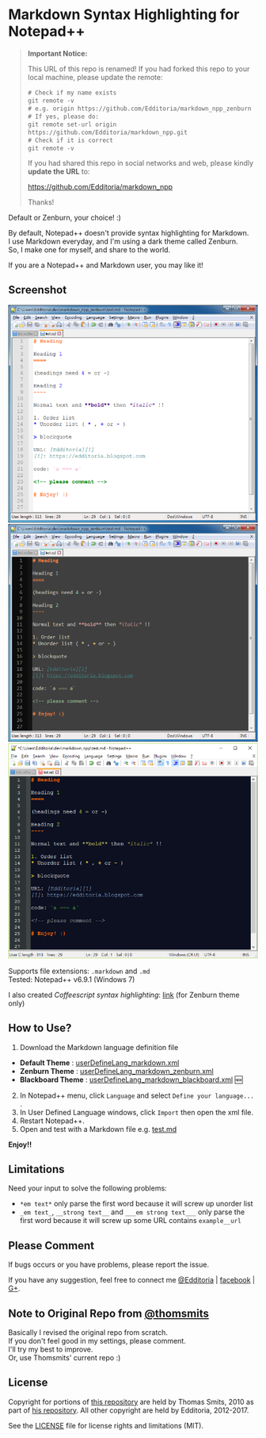 # Markdown Syntax Highlighting for Notepad++

> **Important Notice:**
> 
> This URL of this repo is renamed! If you had forked this repo to your local machine, please update the remote:
> 
> ```shell
> # Check if my name exists
> git remote -v
> # e.g. origin https://github.com/Edditoria/markdown_npp_zenburn
> # If yes, please do:
> git remote set-url origin https://github.com/Edditoria/markdown_npp.git
> # Check if it is correct
> git remote -v
> ```
> 
> If you had shared this repo in social networks and web, please kindly **update the URL** to:
> 
> <https://github.com/Edditoria/markdown_npp>
> 
> Thanks!

Default or Zenburn, your choice! :)

By default, Notepad++ doesn't provide syntax highlighting for Markdown.  
I use Markdown everyday, and I'm using a dark theme called Zenburn.  
So, I make one for myself, and share to the world.

If you are a Notepad++ and Markdown user, you may like it!

## Screenshot

![Markdown in Default Theme of Notepad++][screen_default]
![Markdown in Zenburn Theme of Notepad++][screen_zenburn]
![Markdown in Blackboard Theme of Notepad++][screen_blackboard]

Supports file extensions: `.markdown` and `.md`  
Tested: Notepad++ v6.9.1 (Windows 7)

I also created *Coffeescript syntax highlighting*: [link][coffeescript] (for Zenburn theme only)

## How to Use?

1. Download the Markdown language definition file
  - **Default Theme** : [userDefineLang_markdown.xml][default_xml]
  - **Zenburn Theme** : [userDefineLang_markdown_zenburn.xml][zenburn_xml]
  - **Blackboard Theme** : [userDefineLang_markdown_blackboard.xml][blackboard_xml] :new:
2. In Notepad++ menu, click `Language` and select `Define your language...` .
3. In User Defined Language windows, click `Import` then open the xml file.
4. Restart Notepad++.
5. Open and test with a Markdown file e.g. [test.md][test_file]

**Enjoy!!**

## Limitations

Need your input to solve the following problems:

- `*em text*` only parse the first word because it will screw up unorder list
- `_em text_`, `__strong text__` and `___em strong text___` only parse the first word because it will screw up some URL contains `example__url`

## Please Comment

If bugs occurs or you have problems, please report the issue.

If you have any suggestion, feel free to connect me [@Edditoria][twitter] | [facebook][fb] | [G+][gplus].

## Note to Original Repo from [@thomsmits][thomsmits_npp]

Basically I revised the original repo from scratch.  
If you don't feel good in my settings, please comment.  
I'll try my best to improve.  
Or, use Thomsmits' current repo :)

## License

Copyright for portions of [this repository][this_repo] are held by Thomas Smits, 2010 as part of [his repository][thomsmits_npp]. All other copyright are held by Edditoria, 2012-2017.

See the [LICENSE](LICENSE.md) file for license rights and limitations (MIT).

[this_repo]: https://github.com/Edditoria/markdown_npp
[coffeescript]: https://github.com/Edditoria/coffeescript_npp_zenburn
[thomsmits]: https://github.com/thomsmits/markdown_npp
[thomsmits_npp]: https://github.com/thomsmits/markdown_npp
[screen_default]: /default_theme/markdown_npp_default_theme_screenshot.png "Markdown in Default Theme of Notepad++"
[screen_zenburn]: /zenburn_theme/markdown_npp_zenburn_screenshot.png "Markdown in Zenburn Theme of Notepad++"
[screen_blackboard]: /blackboard_theme/markdown_npp_blackboard_screenshot.png "Markdown in Blackboard Theme of Notepad++"
[default_xml]: https://raw.githubusercontent.com/Edditoria/markdown_npp/master/default_theme/userDefineLang_markdown.xml
[zenburn_xml]: https://raw.githubusercontent.com/Edditoria/markdown_npp/master/zenburn_theme/userDefineLang_markdown_zenburn.xml
[blackboard_xml]: https://raw.githubusercontent.com/Edditoria/markdown_npp/master/blackboard_theme/userDefineLang_markdown_blackboard.xml
[test_file]: https://raw.githubusercontent.com/Edditoria/markdown_npp/master/test.md
[twitter]: http://twitter.com/Edditoria
[fb]: http://www.facebook.com/Edditoria
[gplus]: https://plus.google.com/109579889772726782010/about
